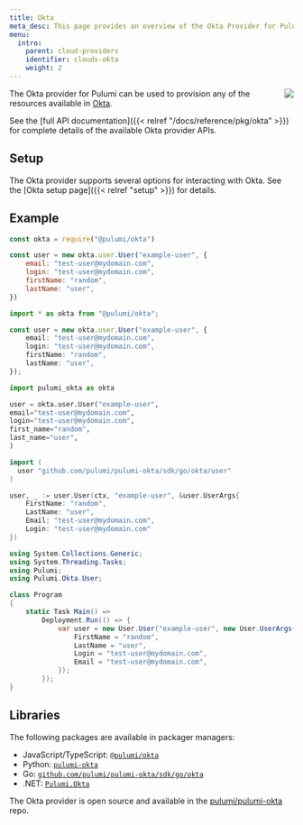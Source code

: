 ```yaml
---
title: Okta
meta_desc: This page provides an overview of the Okta Provider for Pulumi.
menu:
  intro:
    parent: cloud-providers
    identifier: clouds-okta
    weight: 2
---
```


<img src="/logos/tech/okta.png" align="right" class="h-16 px-8 pb-4">

The Okta provider for Pulumi can be used to provision any of the resources available in [Okta](https://www.okta.com/).

See the [full API documentation]({{< relref "/docs/reference/pkg/okta" >}}) for complete details of the available Okta provider APIs.

## Setup

The Okta provider supports several options for interacting with Okta.  See the [Okta setup page]({{< relref "setup" >}}) for details.

## Example





```javascript
const okta = require("@pulumi/okta")

const user = new okta.user.User("example-user", {
    email: "test-user@mydomain.com",
    login: "test-user@mydomain.com",
    firstName: "random",
    lastName: "user",
})
```




```typescript
import * as okta from "@pulumi/okta";

const user = new okta.user.User("example-user", {
    email: "test-user@mydomain.com",
    login: "test-user@mydomain.com",
    firstName: "random",
    lastName: "user",
});
```




```python
import pulumi_okta as okta

user = okta.user.User("example-user",
email="test-user@mydomain.com",
login="test-user@mydomain.com",
first_name="random",
last_name="user",
)
```




```go
import (
  user "github.com/pulumi/pulumi-okta/sdk/go/okta/user"
)

user, _ := user.User(ctx, "example-user", &user.UserArgs{
    FirstName: "random",
    LastName: "user",
    Email: "test-user@mydomain.com",
    Login: "test-user@mydomain.com"
})
```




```csharp
using System.Collections.Generic;
using System.Threading.Tasks;
using Pulumi;
using Pulumi.Okta.User;

class Program
{
    static Task Main() =>
        Deployment.Run(() => {
            var user = new User.User("example-user", new User.UserArgs{
                FirstName = "random",
                LastName = "user",
                Login = "test-user@mydomain.com",
                Email = "test-user@mydomain.com",
            });
        });
}
```





## Libraries

The following packages are available in packager managers:

* JavaScript/TypeScript: [`@pulumi/okta`](https://www.npmjs.com/package/@pulumi/okta)
* Python: [`pulumi-okta`](https://pypi.org/project/pulumi-okta/)
* Go: [`github.com/pulumi/pulumi-okta/sdk/go/okta`](https://github.com/pulumi/pulumi-okta)
* .NET: [`Pulumi.Okta`](https://www.nuget.org/packages/Pulumi.Okta)

The Okta provider is open source and available in the [pulumi/pulumi-okta](https://github.com/pulumi/pulumi-okta) repo.
